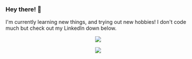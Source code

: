 ### Hey there! :wave:

I'm currently learning new things, and trying out new hobbies! I don't code much but check out my LinkedIn down below.

<p align='center'>
 <a href="https://www.linkedin.com/in/kevintangnzl">
    <img src="https://img.shields.io/badge/linkedin-%230077B5.svg?&style=for-the-badge&logo=linkedin&logoColor=white"/>
 </a>
</p>

<p align='center'>
 <a href="#"><img src="https://github-readme-stats.vercel.app/api?username=KevTango&count_private=true&show_icons=true&theme=tokyonight"> </a>
</p>
